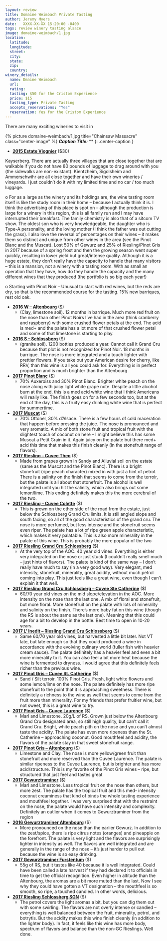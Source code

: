 ```yaml
---
layout: review
title: Domaine Weimbach Private Tasting
author: Jeremy Myers
date:   XXXX-XX-XX 15:20:00 -0400
tags: review winery tasting alsace
image: domaine-weimbach/1.jpg
location:
  latitude: 
  longitude: 
  street: 
  city: 
  state: 
  zip: 
  country: 
winery_details:
  name: Dmaine Weimbach
  url: 
  rating: 
  tasting: $50 for the Cristom Experience
  price: $15
  tasting_type: Private Tasting
  accepts_reservations: "Yes"
  reservation: Yes for the Cristom Experience
---
```

There are many exciting wineries to visit in 

{% picture domaine-weimbach/1.jpg title="Chainsaw Massacre" class="center-image" %}
***Caption Title:*** **
{: .center-caption }

* [**2015 Estate Viognier**](https://www.cristomvineyards.com/product/2016-Estate-Viognier) ($30)

Kayserberg.  There are actually three villages that are close together that are walkable if you do not have 80 pounds of luggage to drag around with you (the sidewalks are non-existant).  Kientzheim, Sigolsheim and Ammerschwihr are all close together and have their own wineries / vineyards.  I just couldn’t do it with my limited time and no car / too much luggage.  

o	For as a large as the winery and its holdings are, the wine tasting room itself is like the study room in their home – because I actually think it is.  I think the advertising of this place is spot on – although the production is large for a winery in this region, this is all family run and I may have interrupted their breakfast.  The family chemistry is also that of a sitcom TV show.  The oldest son who is very knowledgeable, the daughter who is Type-A personality, and the loving mother (I think the father was out cutting the grass).    I also love the reversal of percentages on their wines – it makes them so distinct and unique from other wines in the area (see the Pinot Blanc and the Muscat).  Lost 50% of Gewurz and 25% of Riesling/Pinot Gris in 2017 because of a spring frost and then the growing season went super quickly, resulting in lower yield but great/intense quality.  Although it is a huge estate, they don’t really have the capacity to handle that many visitors – this is a mansion, not a winery with a tasting room.  With as small an operation that they have, how do they handle the capacity and the many different wines that they produced (the portfolio is so big each year!)

o	Starting with Pinot Noir – Unusual to start with red wines, but the reds are dry, so that is the recommended course for the tasting.  15% new barriques, rest old oak.  

* [**2016 W – Altenbourg**]() ($)
  * (Clay, limestone soil).  12 months in barrique.  Much more red fruit on the nose than other Pinot Noirs I’ve had in the area (think cranberry and raspberry) with some crushed flower petals at the end.  The acid is med+ and the palate has a lot more of that crushed flower petal and some of that limestone is starting to play.  
* [**2016 S – Schlossberg**]() ($)
  * (granite soil).  1200 bottles produced a year.  Cannot call it Grand Cru because that plot is not recognized for Pinot Noir.  18 months in barrique.  The nose is more integrated and a touch lighter with prettier flowers.  If you take out your American desire for cherry, like RRV, than this wine is all you could ask for.  Everything is in perfect proportion and is much brighter than the Altenbourg.  
* [**2017 Pinot Blanc**]() ($)
  * 70% Auxeroiss and 30% Pinot Blanc.  Brighter white peach on the nose along with juicy light white grape note.  Despite a little alcohol burn at the end, this is a med acid white wine that I think Americans will really like.  The finish goes on for a few seconds too, but at the end of the day, this is a fruity easy drinking white wine that is perfect for summertime.  
* [**2017 Muscat**]() ($)
  * 70% Ottonel, 30% d’Alsace.  There is a few hours of cold maceration that happen before pressing the juice.  The nose is pronounced and very aromatic.  A mix of both stone fruit and tropical fruit with the slightest touch of coconut on here – I might believe this has some Muscat a Petit Grain in it.  Again juicy on the palate but there med+ acid this time that makes this finish cleanly (in the stonefruit range of flavors).  
* [**2017 Riesling – Cuvee Theo**]() ($)
  * Made from grapes grown in Sandy and Alluvial soil on the estate (same as the Muscat and the Pinot Blanc).  There is a bright stonefruit (ripe peach character) mixed in with just a hint of petrol.  There is a salinity on the finish that seems to come from the terroir, but the palate is all about that stonefruit.  The alcohol is well integrated until you hit the salinity, which also brings out some lemon/lime.  This ending definitely makes this the more cerebral of the two.
* [**2017 Riesling – Cuvee Colette**]() ($)
  * This is grown on the other side of the road from the estate, just below the Schlossberg Grand Cru limits.  It is still angled slope and south facing, so all of the good characteristics of the grand cru.  The nose is more perfumed, but less intense and the stonefruit seems even riper.  The palate has a lot of ripe green apple characteristic, which makes it very palatable.  This is also more minerality in the palate of this wine.  This is probably the more popular of the two
* [**2017 Riesling Grand Cru Schlossberg**]() ($)
  * At the very top of the AOC.  40 year old vines.  Everything is either very integrated on the nose or just stuck (I couldn’t really smell much – just hints of flavors).  The palate is kind of the same way – I don’t really have much to say (in a very good way).  Very elegant, med intensity, stonefruit, minerality, great acidity, without much petrol coming into play.  This just feels like a great wine, even though I can’t explain it that well.  
* [**2017 Riesling Grand Cru Schlossberg – Cuvee Ste Catherine**]() ($)
  * 60/70 year old vines on the mid slope/elevation in the AOC.  More intensity on the nose than the last one.  A mix of floral and stonefruit, but more floral.  More stonefruit on the palate with lots of minerality and salinity on the finish.  There’s more baby fat on this wine (though the RS is about the same as the last one).  Meaning that this could age for a bit to develop in the bottle.  Best time to open in 10-20 years.  
* [**2017 L’ Inedit – Riesling Grand Cru Schlossberg**]() ($)
  * Same 60/70 year old vines, but harvested a little bit later.  Not VT late, but late enough so that they could produced a wine in accordance with the evolving culinary world (fuller fish with heavier cream sauce).  The palate definitely has a heavier feel and even a bit more minerality to it.  You can also feel a bit more heat because the wine is fermented to dryness.  I would agree that this definitely feels richer than the previous wine.  
* [**2017 Pinot Gris – Cuvee St. Catherine**]() ($)
  * Sand / Silt terroir.  100% Pinot Gris.  Fresh, light white flowers and some lemon/lime on the nose.  The palate definitely has more ripe stonefruit to the point that it is approaching sweetness.  There is definitely a richness to the wine as well that seems to come from the fruit more than minerality.  For my friends that prefer fruitier wine, but not sweet, this is a great wine to try.  
* [**2017 Pinot Gris – Cuvee Laurence**]() ($)
  * Marl and Limestone.  20g/L of RS.  Grown just below the Altenbourg Grand Cru designated area, so still high quality, but can’t call it Grand Cru.  Bright, white peach pith on the nose and you can’t almost taste the acidity.  The palate has even more ripeness than the St. Catherine – approaching coconut.  Good mouthfeel and acidity, the flavors of the palate stay in that sweet stonefruit range.  
* [**2017 Pinot Gris – Altenbourg**]() ($)
  * Limestone and Clay.  The nose is more yellow/green fruit than stonefruit and more reserved than the Cuvee Laurence.  The palate is similar ripeness to the Cuvee Laurence, but is brighter and has more acid/structure.  This is my favorite of the Pinot Gris wines – ripe, but structured that just feel and tastes great
* [**2017 Gewurztraminer**]() ($)
  * Marl and Limestone.  Less tropical fruit on the nose than others, but more zest.   The palate has the tropical fruit and this med- intensity coconut creaminess that kind of binds the whole tasting experience and mouthfeel together.  I was very surprised that with the restraint on the nose, the palate would have such intensity and complexity.  Definitely an outlier when it comes to Gewurztraminer from the region
* [**2016 Gewurztraminer Altenbourg**]() ($)
  * More pronounced on the nose than the earlier Gewurz.  In addition to the zest/spice, there is ripe citrus notes (oranges) and pineapple on the forefront.  The palate is very light and the flavors are surprisingly lighter in intensity as well.  The flavors are well integrated and are generally in the range of the nose – it’s just harder to pull out because the wine is so easy drinking.
* [**2017 Gewurztraminer Furstentum**]() ($)
  * 55g of RS, but it tastes like 40 because it is well integrated.  Could have been called a late harvest if they had declared it to officials in time to get the official recognition.  Even higher in altitude than the Altenbourg, the aromas are a bit more muted than the last.  Now I see why they could have gotten a VT designation – the mouthfeel is so smooth, so ripe, a touched candied.  In other words, delicious.  
* [**2017 Riesling Schlossberg SGN**]() ($)
  * The petrol covers the light aromas a bit, but you can dig them out with some swirling.  The flavors are not overly intense or candied – everything is well balanced between the fruit, minerality, petrol, and botrytis.  But the acidity makes this wine finish cleanly (in addition to the lighter body).  In fact, it feels like this wine has more body, spectrum of flavors and balance than the non-GC Rieslings.  Well done.  

